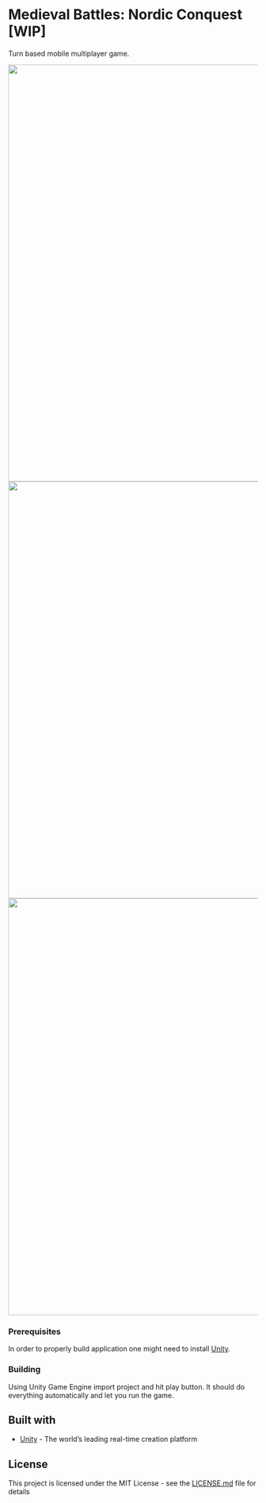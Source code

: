 # Medieval Battles: Nordic Conquest [WIP]
Turn based mobile multiplayer game.
</br>
<p align="center">
  <img width="840" src="drive.google.com/uc?export=view&id=1DvvDy9It0AwPD_X_ZKG5AW2kWnGIFhtS"/>
  <img width="840" src="drive.google.com/uc?export=view&id=1GGD5Wyh9a-LQeBmvuN164Yp2ScCvjWmu"/>
  <img width="840" src="drive.google.com/uc?export=view&id=1a_0K-tXGOFFwf1l05T8wDg4RDCNzDrFK"/>
 </p>

### Prerequisites
In order to properly build application one might need to install [Unity](https://unity3d.com/get-unity/download).

### Building
Using Unity Game Engine import project and hit play button. It should do everything automatically and let you run the game.

## Built with
* [Unity](https://unity.com/) - The world’s leading real-time creation platform

## License
This project is licensed under the MIT License - see the [LICENSE.md](LICENSE.md) file for details
